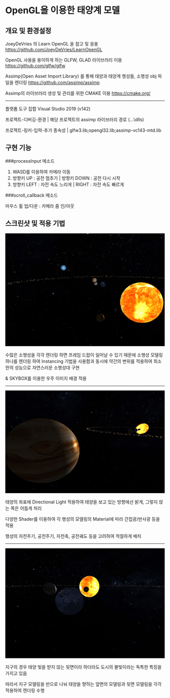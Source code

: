 # OpenGL을 이용한 태양계 모델

## 개요 및 환경설정

JoeyDeVries 의 Learn OpenGL 을 참고 및 응용 <https://github.com/JoeyDeVries/LearnOpenGL>

OpenGL 사용을 용이하게 하는 GLFW, GLAD 라이브러리 이용 <https://github.com/glfw/glfw>

Assimp(Open Asset Import Library) 를 통해 태양과 태양계 행성들, 소행성 obj 파일을 렌더링 <https://github.com/assimp/assimp>

Assimp의 라이브러리 생성 및 관리를 위한 CMAKE 이용 <https://cmake.org/>
--- -
플랫폼 도구 집합 Visual Studio 2019 (v142)

프로젝트-디버깅-환경 | 해당 프로젝트의 assimp 라이브러리 경로 (\...\dlls)

프로젝트-링커-입력-추가 종속성 | glfw3.lib;opengl32.lib;assimp-vc143-mtd.lib


## 구현 기능
###processInput 메소드
1. WASD를 이용하여 카메라 이동
2. 방향키 UP : 공전 멈추기 | 방향키 DOWN :  공전 다시 시작
3. 방향키 LEFT : 자전 속도 느리게 | RIGHT : 자전 속도 빠르게


###scroll_callback 메소드

마우스 휠 업/다운 : 카메라 줌 인/아웃

## 스크린샷 및 적용 기법
<img src="https://github.com/DialMyNumber/KDKSolSys/blob/master/asteroid/resources/screenshots/example1.png"></img>

수많은 소행성을 각각 렌더링 하면 프레임 드랍이 일어날 수 있기 때문에 소행성 모델링 하나를 렌더링 하여 Instancing 기법을 사용함과 동시에 약간의 변위를 적용하여 최소한의 성능으로 자연스러운 소행성대 구현

& SKYBOX를 이용한 우주 이미지 배경 적용
--- -
<img src="https://github.com/DialMyNumber/KDKSolSys/blob/master/asteroid/resources/screenshots/example3.png"></img>

태양의 좌표에 Directional Light 적용하여 태양을 보고 있는 방향에선 밝게, 그렇지 않는 쪽은 어둡게 처리

다양한 Shader를 이용하여 각 행성의 모델링의 Material에 따라 간접광/반사광 등을 적용

행성의 자전주기, 공전주기, 자전축, 공전궤도 등을 고려하여 적절하게 배치
--- -
<img src="https://github.com/DialMyNumber/KDKSolSys/blob/master/asteroid/resources/screenshots/example2.png"></img>

지구의 경우 태양 빛을 받지 않는 뒷면이라 하더라도 도시의 불빛이라는 독특한 특징을 가지고 있음

따라서 지구 모델링을 반으로 나눠 태양을 향하는 앞면의 모델링과 뒷면 모델링을 각각 적용하여 렌더링 수행
